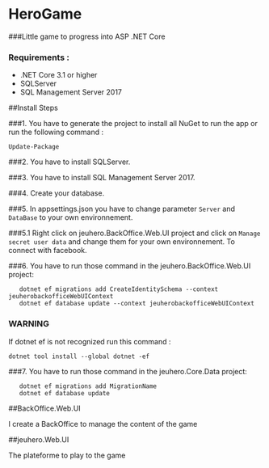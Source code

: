 # HeroGame

###Little game to progress into ASP .NET Core 

### Requirements : 
- .NET Core 3.1 or higher
- SQLServer
- SQL Management Server 2017

##Install Steps

###1. You have to generate the project to install all NuGet to run the app or run the following command : 
```
Update-Package
```

###2. You have to install SQLServer.

###3. You have to install SQL Management Server 2017.

###4. Create your database.

###5. In appsettings.json you have to change parameter `Server` and `DataBase` to your own environnement.

###5.1 Right click on jeuhero.BackOffice.Web.UI project and click on `Manage secret user data` and change them for your own environnement. To connect with facebook.

###6. You have to run those command in the jeuhero.BackOffice.Web.UI project: 
``` 
   dotnet ef migrations add CreateIdentitySchema --context jeuherobackofficeWebUIContext
   dotnet ef database update --context jeuherobackofficeWebUIContext 
``` 

### WARNING

If dotnet ef is not recognized  run this command  : 
```
dotnet tool install --global dotnet -ef
```

###7. You have to run those command in the jeuhero.Core.Data project: 
``` 
   dotnet ef migrations add MigrationName
   dotnet ef database update
``` 


##BackOffice.Web.UI

I create a BackOffice to manage the content of the game

##jeuhero.Web.UI 

The plateforme to play to the game

